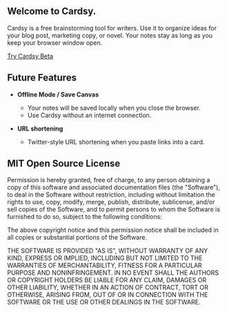  Welcome to Cardsy.
--------------------------

Cardsy is a free brainstorming tool for writers. Use it to organize ideas for your blog post, marketing copy, or novel. Your notes stay as long as you keep your browser window open.


[Try Cardsy Beta](http://cardsybeta.appspot.com)

Future Features
--------------------------

* __Offline Mode / Save Canvas__

    - Your notes will be saved locally when you close the browser.
    - Use Cardsy without an internet connection.

* __URL shortening__

    - Twitter-style URL shortening when you paste links into a card.

MIT Open Source License
--------------------------

Permission is hereby granted, free of charge, to any person obtaining a copy of this software and associated documentation files (the "Software"), to deal in the Software without restriction, including without limitation the rights to use, copy, modify, merge, publish, distribute, sublicense, and/or sell copies of the Software, and to permit persons to whom the Software is furnished to do so, subject to the following conditions:

The above copyright notice and this permission notice shall be included in all copies or substantial portions of the Software.

THE SOFTWARE IS PROVIDED "AS IS", WITHOUT WARRANTY OF ANY KIND, EXPRESS OR IMPLIED, INCLUDING BUT NOT LIMITED TO THE WARRANTIES OF MERCHANTABILITY, FITNESS FOR A PARTICULAR PURPOSE AND NONINFRINGEMENT. IN NO EVENT SHALL THE AUTHORS OR COPYRIGHT HOLDERS BE LIABLE FOR ANY CLAIM, DAMAGES OR OTHER LIABILITY, WHETHER IN AN ACTION OF CONTRACT, TORT OR OTHERWISE, ARISING FROM, OUT OF OR IN CONNECTION WITH THE SOFTWARE OR THE USE OR OTHER DEALINGS IN THE SOFTWARE.


